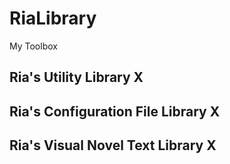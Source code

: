 # RiaLibrary
My Toolbox  

## Ria's Utility Library X
## Ria's Configuration File Library X 
## Ria's Visual Novel Text Library X